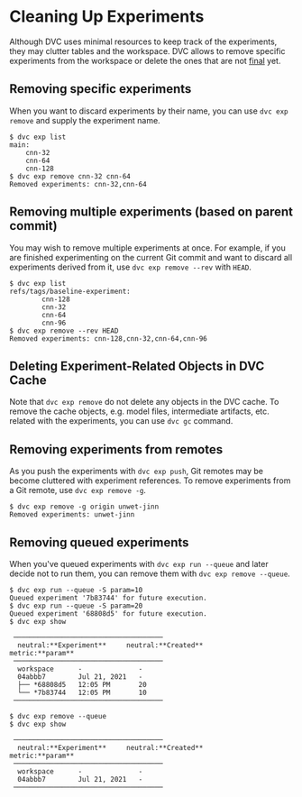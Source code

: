 # Cleaning Up Experiments

Although DVC uses minimal resources to keep track of the experiments, they may
clutter tables and the workspace. DVC allows to remove specific experiments from
the workspace or delete the ones that are not [final] yet.

[final]: /doc/user-guide/experiment-management/persisting-experiments

## Removing specific experiments

When you want to discard experiments by their name, you can use `dvc exp remove`
and supply the experiment name.

```cli
$ dvc exp list
main:
    cnn-32
    cnn-64
    cnn-128
$ dvc exp remove cnn-32 cnn-64
Removed experiments: cnn-32,cnn-64
```

## Removing multiple experiments (based on parent commit)

You may wish to remove multiple experiments at once. For example, if you are
finished experimenting on the current Git commit and want to discard all
experiments derived from it, use `dvc exp remove --rev` with `HEAD`.

```cli
$ dvc exp list
refs/tags/baseline-experiment:
        cnn-128
        cnn-32
        cnn-64
        cnn-96
$ dvc exp remove --rev HEAD
Removed experiments: cnn-128,cnn-32,cnn-64,cnn-96
```

## Deleting Experiment-Related Objects in DVC Cache

Note that `dvc exp remove` do not delete any objects in the DVC
<abbr>cache</abbr>. To remove the cache objects, e.g. model files, intermediate
artifacts, etc. related with the experiments, you can use `dvc gc` command.

## Removing experiments from remotes

As you push the experiments with `dvc exp push`, Git remotes may be become
cluttered with experiment references. To remove experiments from a Git remote,
use `dvc exp remove -g`.

```cli
$ dvc exp remove -g origin unwet-jinn
Removed experiments: unwet-jinn
```

## Removing queued experiments

When you've queued experiments with `dvc exp run --queue` and later decide not
to run them, you can remove them with `dvc exp remove --queue`.

```cli
$ dvc exp run --queue -S param=10
Queued experiment '7b83744' for future execution.
$ dvc exp run --queue -S param=20
Queued experiment '68808d5' for future execution.
$ dvc exp show
```

```dvctable
 ─────────────────────────────────────
  neutral:**Experiment**     neutral:**Created**        metric:**param**
 ─────────────────────────────────────
  workspace      -              -
  04abbb7        Jul 21, 2021   -
  ├── *68808d5   12:05 PM       20
  └── *7b83744   12:05 PM       10
 ─────────────────────────────────────
```

```cli
$ dvc exp remove --queue
$ dvc exp show
```

```dvctable
 ─────────────────────────────────────
  neutral:**Experiment**     neutral:**Created**        metric:**param**
 ─────────────────────────────────────
  workspace      -              -
  04abbb7        Jul 21, 2021   -
 ─────────────────────────────────────
```
